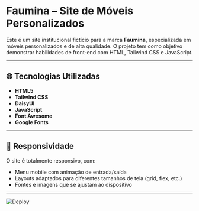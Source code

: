 # Faumina – Site de Móveis Personalizados

Este é um site institucional fictício para a marca **Faumina**, especializada em móveis personalizados e de alta qualidade. O projeto tem como objetivo demonstrar habilidades de front-end com HTML, Tailwind CSS e JavaScript.

---

## 🌐 Tecnologias Utilizadas

- **HTML5**  
- **Tailwind CSS**  
- **DaisyUI**
- **JavaScript**  
- **Font Awesome**
- **Google Fonts** 

---

## 📱 Responsividade

O site é totalmente responsivo, com:
- Menu mobile com animação de entrada/saída
- Layouts adaptados para diferentes tamanhos de tela (grid, flex, etc.)
- Fontes e imagens que se ajustam ao dispositivo

---

![Deploy](https://nicollas-provatti.github.io/Ladding-Page-Imoveis/)
